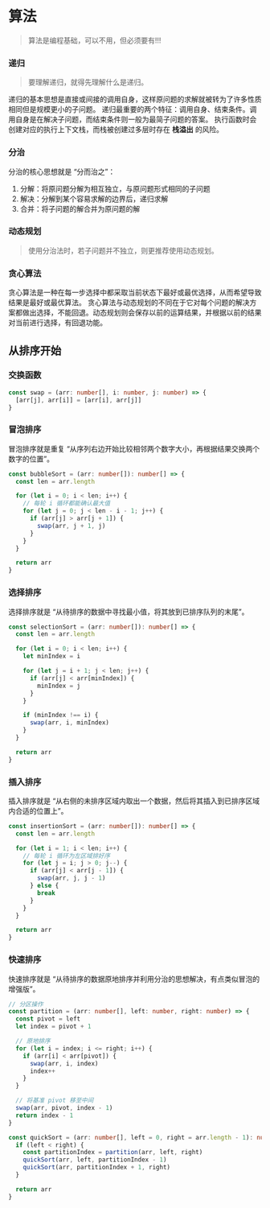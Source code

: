 # 算法

> 算法是编程基础，可以不用，但必须要有!!!

### 递归

> 要理解递归，就得先理解什么是递归。

递归的基本思想是直接或间接的调用自身，这样原问题的求解就被转为了许多性质相同但是规模更小的子问题。
递归最重要的两个特征：调用自身、结束条件。调用自身是在解决子问题，而结束条件则一般为最简子问题的答案。
执行函数时会创建对应的执行上下文栈，而栈被创建过多层时存在 **栈溢出** 的风险。

### 分治

分治的核心思想就是 “分而治之”：

1. 分解：将原问题分解为相互独立，与原问题形式相同的子问题
2. 解决：分解到某个容易求解的边界后，递归求解
3. 合并：将子问题的解合并为原问题的解

### 动态规划

> 使用分治法时，若子问题并不独立，则更推荐使用动态规划。

### 贪心算法

贪心算法是一种在每一步选择中都采取当前状态下最好或最优选择，从而希望导致结果是最好或最优算法。
贪心算法与动态规划的不同在于它对每个问题的解决方案都做出选择，不能回退。动态规划则会保存以前的运算结果，并根据以前的结果对当前进行选择，有回退功能。

## 从排序开始

### 交换函数

```ts
const swap = (arr: number[], i: number, j: number) => {
  [arr[j], arr[i]] = [arr[i], arr[j]]
}
```

### 冒泡排序

冒泡排序就是重复 “从序列右边开始比较相邻两个数字大小，再根据结果交换两个数字的位置”。

```ts
const bubbleSort = (arr: number[]): number[] => {
  const len = arr.length

  for (let i = 0; i < len; i++) {
    // 每轮 i 循环都能确认最大值
    for (let j = 0; j < len - i - 1; j++) {
      if (arr[j] > arr[j + 1]) {
        swap(arr, j + 1, j)
      }
    }
  }

  return arr
}
```

### 选择排序

选择排序就是 “从待排序的数据中寻找最小值，将其放到已排序队列的末尾”。

```ts
const selectionSort = (arr: number[]): number[] => {
  const len = arr.length

  for (let i = 0; i < len; i++) {
    let minIndex = i

    for (let j = i + 1; j < len; j++) {
      if (arr[j] < arr[minIndex]) {
        minIndex = j
      }
    }

    if (minIndex !== i) {
      swap(arr, i, minIndex)
    }
  }

  return arr
}
```

### 插入排序

插入排序就是 “从右侧的未排序区域内取出一个数据，然后将其插入到已排序区域内合适的位置上”。

```ts
const insertionSort = (arr: number[]): number[] => {
  const len = arr.length

  for (let i = 1; i < len; i++) {
    // 每轮 i 循环为左区域排好序
    for (let j = i; j > 0; j--) {
      if (arr[j] < arr[j - 1]) {
        swap(arr, j, j - 1)
      } else {
        break
      }
    }
  }

  return arr
}
```

### 快速排序

快速排序就是 “从待排序的数据原地排序并利用分治的思想解决，有点类似冒泡的增强版”。

```ts
// 分区操作
const partition = (arr: number[], left: number, right: number) => {
  const pivot = left
  let index = pivot + 1

  // 原地排序
  for (let i = index; i <= right; i++) {
    if (arr[i] < arr[pivot]) {
      swap(arr, i, index)
      index++
    }
  }

  // 将基准 pivot 移至中间
  swap(arr, pivot, index - 1)
  return index - 1
}

const quickSort = (arr: number[], left = 0, right = arr.length - 1): number[] => {
  if (left < right) {
    const partitionIndex = partition(arr, left, right)
    quickSort(arr, left, partitionIndex - 1)
    quickSort(arr, partitionIndex + 1, right)
  }

  return arr
}
```